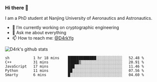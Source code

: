 ### Hi there 👋

I am a PhD student at Nanjing University of Aeronautics and Astronautics.

- 🔭 I’m currently working on cryptographic engineering
- 💬 Ask me about everything
- 📫 How to reach me: [@D4rkYg](https://twitter.com/D4rkYg)

![D4rk's github stats](https://github-readme-stats.vercel.app/api?username=dd4rk&show_icons=true&title_color=fff&icon_color=79ff97&text_color=9f9f9f&bg_color=151515)

<!--START_SECTION:waka-->
```text
sh           1 hr 18 mins    █████████████░░░░░░░░░░░░   52.48 % 
C++          31 mins         █████▒░░░░░░░░░░░░░░░░░░░   20.91 % 
JavaScript   17 mins         ███░░░░░░░░░░░░░░░░░░░░░░   11.46 % 
Python       11 mins         ██░░░░░░░░░░░░░░░░░░░░░░░   07.56 % 
Smarty       6 mins          █░░░░░░░░░░░░░░░░░░░░░░░░   04.60 % 
```
<!--END_SECTION:waka-->
